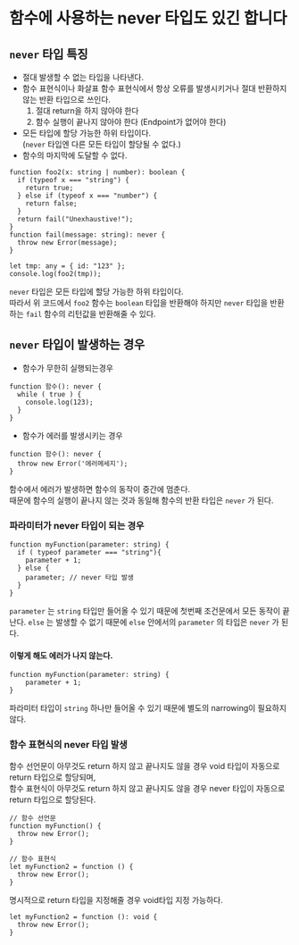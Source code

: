 # 함수에 사용하는 never 타입도 있긴 합니다

## `never` 타입 특징

- 절대 발생할 수 없는 타입을 나타낸다.
- 함수 표현식이나 화살표 함수 표현식에서 항상 오류를 발생시키거나 절대 반환하지 않는 반환 타입으로 쓰인다.
  1. 절대 return을 하지 않아야 한다
  2. 함수 실행이 끝나지 않아야 한다 (Endpoint가 없어야 한다)
- 모든 타입에 할당 가능한 하위 타입이다.  
  (`never` 타입엔 다른 모든 타입이 할당될 수 없다.)
- 함수의 마지막에 도달할 수 없다.

```
function foo2(x: string | number): boolean {
  if (typeof x === "string") {
    return true;
  } else if (typeof x === "number") {
    return false;
  }
  return fail("Unexhaustive!");
}
function fail(message: string): never {
  throw new Error(message);
}

let tmp: any = { id: "123" };
console.log(foo2(tmp));
```

`never` 타입은 모든 타입에 할당 가능한 하위 타입이다.  
따라서 위 코드에서 `foo2` 함수는 `boolean` 타입을 반환해야 하지만 `never` 타입을 반환하는 `fail` 함수의 리턴값을 반환해줄 수 있다.

## `never` 타입이 발생하는 경우

- 함수가 무한히 실행되는경우

```
function 함수(): never {
  while ( true ) {
    console.log(123);
  }
}
```

- 함수가 에러를 발생시키는 경우

```
function 함수(): never {
  throw new Error('에러메세지');
}
```

함수에서 에러가 발생하면 함수의 동작이 중간에 멈춘다.  
때문에 함수의 실행이 끝나지 않는 것과 동일해 함수의 반환 타입은 `never` 가 된다.

### 파라미터가 never 타입이 되는 경우

```
function myFunction(parameter: string) {
  if ( typeof parameter === "string"){
    parameter + 1;
  } else {
    parameter; // never 타입 발생
  }
}
```

`parameter` 는 `string` 타입만 들어올 수 있기 때문에 첫번째 조건문에서 모든 동작이 끝난다.
`else` 는 발생할 수 없기 때문에 `else` 안에서의 `parameter` 의 타입은 `never` 가 된다.

#### 이렇게 해도 에러가 나지 않는다.

```
function myFunction(parameter: string) {
    parameter + 1;
}
```

파라미터 타입이 `string` 하나만 들어올 수 있기 때문에 별도의 narrowing이 필요하지 않다.

### 함수 표현식의 never 타입 발생

함수 선언문이 아무것도 return 하지 않고 끝나지도 않을 경우 void 타입이 자동으로 return 타입으로 할당되며,  
함수 표현식이 아무것도 return 하지 않고 끝나지도 않을 경우 never 타입이 자동으로 return 타입으로 할당된다.

```
// 함수 선언문
function myFunction() {
  throw new Error();
}

// 함수 표현식
let myFunction2 = function () {
  throw new Error();
}
```

명시적으로 return 타입을 지정해줄 경우 void타입 지정 가능하다.

```
let myFunction2 = function (): void {
  throw new Error();
}
```
